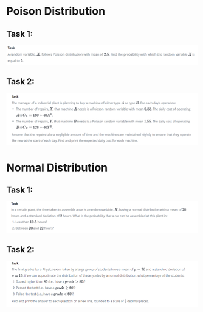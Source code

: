 # Poison Distribution
## Task 1:
![](https://github.com/VishwasDevnani/10Days-OF-Stats/blob/main/Day05/Images/task1.png)

## Task 2:
![](https://github.com/VishwasDevnani/10Days-OF-Stats/blob/main/Day05/Images/task2.png)

# Normal Distribution
## Task 1:
![](https://github.com/VishwasDevnani/10Days-OF-Stats/blob/main/Day05/Images/task3.png)

## Task 2:
![](https://github.com/VishwasDevnani/10Days-OF-Stats/blob/main/Day05/Images/task4.png)
